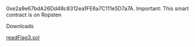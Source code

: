 0xe2a9e67bdA26Dd48c8312ea1FE6a7C111e5D7a7A. Important: This smart contract is on Ropsten

Downloads

[readFlag3.sol](https://ctf.pbjar.net/readFlag3.sol)
